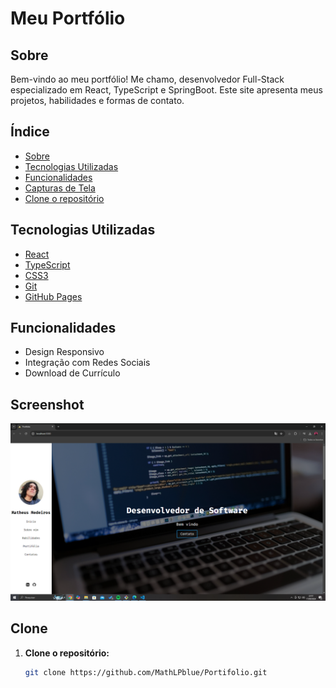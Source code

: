 # Meu Portfólio

## Sobre

Bem-vindo ao meu portfólio! Me chamo, desenvolvedor Full-Stack especializado em React, TypeScript e SpringBoot. Este site apresenta meus projetos, habilidades e formas de contato.

## Índice

- [Sobre](#sobre)
- [Tecnologias Utilizadas](#tecnologias-utilizadas)
- [Funcionalidades](#funcionalidades)
- [Capturas de Tela](#screenshot)
- [Clone o repositório](#clone)

## Tecnologias Utilizadas

- [React](https://reactjs.org/)
- [TypeScript](https://www.typescriptlang.org/)
- [CSS3](https://developer.mozilla.org/pt-BR/docs/Web/CSS)
- [Git](https://git-scm.com/)
- [GitHub Pages](https://mathlpblue.github.io/Portifolio/)

## Funcionalidades

- Design Responsivo
- Integração com Redes Sociais
- Download de Currículo

## Screenshot

![Página Inicial](src/assets/screenshots/homepage.png)


## Clone

1. **Clone o repositório:**

   ```bash
   git clone https://github.com/MathLPblue/Portifolio.git